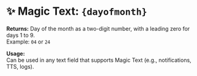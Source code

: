 # ✨ Magic Text: `{dayofmonth}`

**Returns:** Day of the month as a two-digit number, with a leading zero for days 1 to 9.  
Example: `04` or `24`

**Usage:**  
Can be used in any text field that supports Magic Text (e.g., notifications, TTS, logs).
